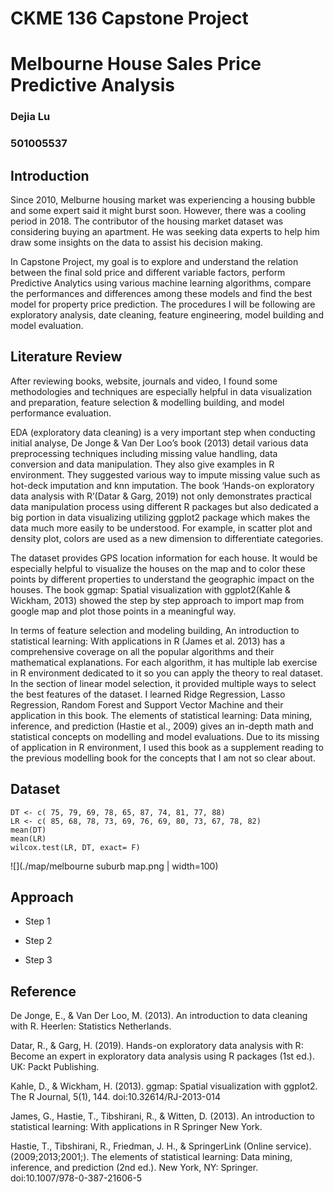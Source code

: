 # CKME 136 Capstone Project 
# Melbourne House Sales Price Predictive Analysis
### Dejia Lu
### 501005537

## Introduction


Since 2010, Melburne housing market was experiencing a housing bubble and some expert said it might burst soon.  However, there was a cooling period in 2018. The contributor of the housing market dataset was considering buying an apartment. He was seeking data experts to help him draw some insights on the data to assist his decision making.

In Capstone Project, my goal is to explore and understand the relation between the final sold price and different variable factors, perform Predictive Analytics using various machine learning algorithms, compare the performances and differences among these models and find the best model for property price prediction. The procedures I will be following are exploratory analysis, date cleaning, feature engineering, model building and model evaluation.

## Literature Review

After reviewing books, website, journals and video, I found some methodologies and techniques are especially helpful in data visualization and preparation, feature selection & modelling building, and model performance evaluation.

EDA (exploratory data cleaning) is a very important step when conducting initial analyse, De Jonge & Van Der Loo’s book (2013) detail various data preprocessing techniques including missing value handling, data conversion and data manipulation. They also give examples in R environment. They suggested various way to impute missing value such as hot-deck imputation and knn imputation. The book ‘Hands-on exploratory data analysis with R’(Datar & Garg, 2019) not only demonstrates practical data manipulation process using different R packages but also dedicated a big portion in data visualizing utilizing ggplot2 package which makes the data much more easily to be understood. For example, in scatter plot and density plot, colors are used as a new dimension to differentiate categories.

The dataset provides GPS location information for each house. It would be especially helpful to visualize the houses on the map and to color these points by different properties to understand the geographic impact on the houses. The book ggmap: Spatial visualization with ggplot2(Kahle & Wickham, 2013) showed the step by step approach to import map from google map and plot those points in a meaningful way.

In terms of feature selection and modeling building, An introduction to statistical learning: With applications in R (James et al. 2013) has a comprehensive coverage on all the popular algorithms and their mathematical explanations. For each algorithm, it has multiple lab exercise in R environment dedicated to it so you can apply the theory to real dataset. In the section of linear model selection, it provided multiple ways to select the best features of the dataset. I learned Ridge Regression, Lasso Regression, Random Forest and Support Vector Machine and their application in this book.  The elements of statistical learning: Data mining, inference, and prediction (Hastie et al., 2009) gives an in-depth math and statistical concepts on modelling and model evaluations. Due to its missing of application in R environment, I used this book as a supplement reading to the previous modelling book for the concepts that I am not so clear about.


## Dataset
```{r}
DT <- c( 75, 79, 69, 78, 65, 87, 74, 81, 77, 88)
LR <- c( 85, 68, 78, 73, 69, 76, 69, 80, 73, 67, 78, 82)
mean(DT)
mean(LR)
wilcox.test(LR, DT, exact= F)

```

 ![](./map/melbourne suburb map.png | width=100)


## Approach
* Step 1



* Step 2



* Step 3


## Reference

De Jonge, E., & Van Der Loo, M. (2013). An introduction to data cleaning with R. Heerlen: Statistics Netherlands.

Datar, R., & Garg, H. (2019). Hands-on exploratory data analysis with R: Become an expert in exploratory data analysis using R packages (1st ed.). UK: Packt Publishing.

Kahle, D., & Wickham, H. (2013). ggmap: Spatial visualization with ggplot2. The R Journal, 5(1), 144. doi:10.32614/RJ-2013-014

James, G., Hastie, T., Tibshirani, R., & Witten, D. (2013). An introduction to statistical learning: With applications in R Springer New York.

Hastie, T., Tibshirani, R., Friedman, J. H., & SpringerLink (Online service). (2009;2013;2001;). The elements of statistical learning: Data mining, inference, and prediction (2nd ed.). New York, NY: Springer. doi:10.1007/978-0-387-21606-5

